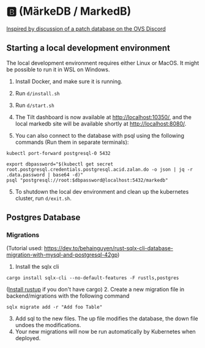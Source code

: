 # 🅱️ (MärkeDB / MarkedB)

[Inspired by discussion of a patch database on the OVS Discord](https://discord.com/channels/950003255952433202/1030562619112816731/1180188833745219707)

## Starting a local development environment
The local development environment requires either Linux or MacOS. It might be possible to run it in WSL on Windows.
1. Install Docker, and make sure it is running.
2. Run `d/install.sh`
3. Run `d/start.sh`
4. The Tilt dashboard is now available at [http://localhost:10350/](http://localhost:10350/),
and the local markedb site will be available shortly at [http://localhost:8080/](http://localhost:8080/).   

5. You can also connect to the database with psql using the following commands (Run them in separate terminals):
```commandline
kubectl port-forward postgresql-0 5432
```
```commandline
export dbpassword="$(kubectl get secret root.postgresql.credentials.postgresql.acid.zalan.do -o json | jq -r .data.password | base64 -d)"
psql "postgresql://root:$dbpassword@localhost:5432/markedb"
```
5. To shutdown the local dev environment and clean up the kubernetes cluster, run `d/exit.sh`.

## Postgres Database

### Migrations
(Tutorial used: https://dev.to/behainguyen/rust-sqlx-cli-database-migration-with-mysql-and-postgresql-42gp)
1. Install the sqlx cli
```commandline
cargo install sqlx-cli --no-default-features -F rustls,postgres
```    
([Install rustup](https://doc.rust-lang.org/cargo/getting-started/installation.html) if you don't have cargo)
2. Create a new migration file in backend/migrations with the following command
```commandline
sqlx migrate add -r "Add foo Table"
```
3. Add sql to the new files. The up file modifies the database, the down file undoes the modifications.
4. Your new migrations will now be run automatically by Kubernetes when deployed.
